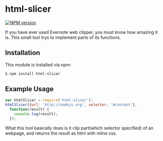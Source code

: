html-slicer
========
[![NPM version](https://badge.fury.io/js/html-slicer.svg)](http://badge.fury.io/js/html-slicer)

If you have ever used Evernote web clipper, you must know how amazing it is. This small tool trys to implement parts of its functions.

## Installation

This module is installed via npm:

``` bash
$ npm install html-slicer
```

## Example Usage

``` js
var htmlSlicer = require('html-slicer');
htmlSlicer({url: 'http://nodejs.org', selector: '#content'},
  function(result) {
    console.log(result);
  });
```

What this tool basically does is it clip part(which selector specified) of an webpage, and returns the result as html with inline css.
